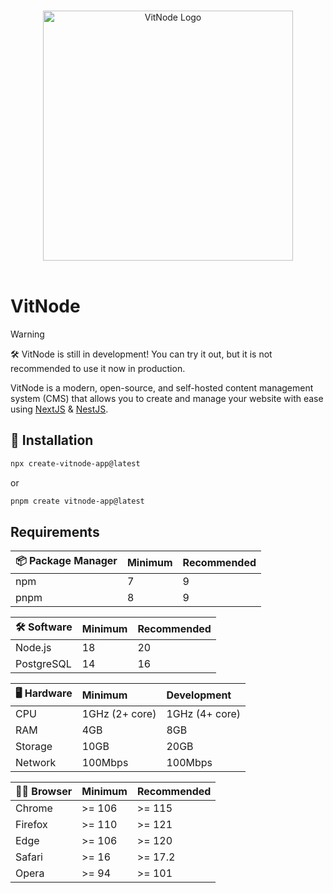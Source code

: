 <p align="center">
  <br>
  <a href="https://vitnode.com/" target="_blank">
    <picture>
      <source media="(prefers-color-scheme: dark)" srcset="https://raw.githubusercontent.com/VitNode/vitnode/canary/apps/docs/assets/logo/vitnode_logo_dark.svg">
      <source media="(prefers-color-scheme: light)" srcset="https://raw.githubusercontent.com/VitNode/vitnode/canary/apps/docs/assets/logo/vitnode_logo_light.svg">
      <img alt="VitNode Logo" src="https://raw.githubusercontent.com/VitNode/vitnode/canary/apps/docs/assets/logo/vitnode_logo_light.svg" width="400">
    </picture>
  </a>
  <br>
  <br>
</p>

# VitNode

> [!WARNING]
> 🛠️ VitNode is still in development! You can try it out, but it is not recommended to use it now in production.

VitNode is a modern, open-source, and self-hosted content management system (CMS) that allows you to create and manage your website with ease using [NextJS](https://nextjs.org/) & [NestJS](https://nestjs.com/).

## 🚀 Installation

```bash
npx create-vitnode-app@latest
```

or

```bash
pnpm create vitnode-app@latest
```

## Requirements

| 📦 Package Manager | Minimum | Recommended |
| :----------------- | :------ | :---------- |
| npm                | 7       | 9           |
| pnpm               | 8       | 9           |

| 🛠️ Software | Minimum | Recommended |
| :---------- | :------ | :---------- |
| Node.js     | 18      | 20          |
| PostgreSQL  | 14      | 16          |

| 🖥️ Hardware | Minimum        | Development    |
| :---------- | :------------- | :------------- |
| CPU         | 1GHz (2+ core) | 1GHz (4+ core) |
| RAM         | 4GB            | 8GB            |
| Storage     | 10GB           | 20GB           |
| Network     | 100Mbps        | 100Mbps        |

| 🧑‍💻 Browser | Minimum | Recommended |
| :--------- | :------ | :---------- |
| Chrome     | >= 106  | >= 115      |
| Firefox    | >= 110  | >= 121      |
| Edge       | >= 106  | >= 120      |
| Safari     | >= 16   | >= 17.2     |
| Opera      | >= 94   | >= 101      |
